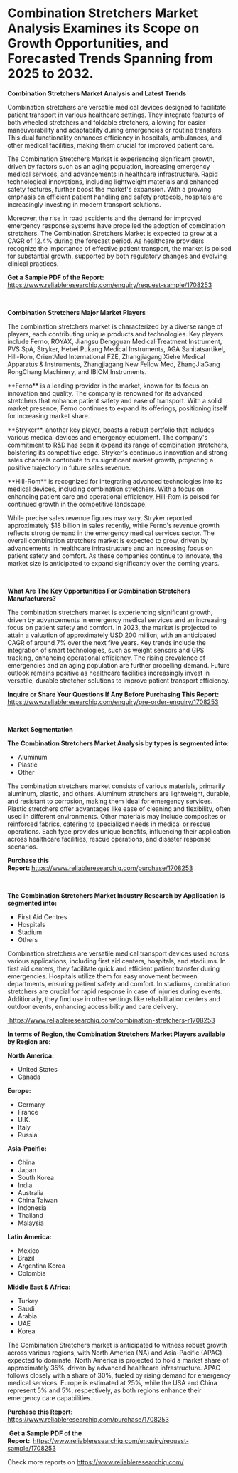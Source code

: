 <p><h1>Combination Stretchers Market Analysis Examines its Scope on Growth Opportunities, and Forecasted Trends Spanning from 2025 to 2032.</h1></p><p><strong>Combination Stretchers Market Analysis and Latest Trends</strong></p>
<p><p>Combination stretchers are versatile medical devices designed to facilitate patient transport in various healthcare settings. They integrate features of both wheeled stretchers and foldable stretchers, allowing for easier maneuverability and adaptability during emergencies or routine transfers. This dual functionality enhances efficiency in hospitals, ambulances, and other medical facilities, making them crucial for improved patient care.</p><p>The Combination Stretchers Market is experiencing significant growth, driven by factors such as an aging population, increasing emergency medical services, and advancements in healthcare infrastructure. Rapid technological innovations, including lightweight materials and enhanced safety features, further boost the market's expansion. With a growing emphasis on efficient patient handling and safety protocols, hospitals are increasingly investing in modern transport solutions.</p><p>Moreover, the rise in road accidents and the demand for improved emergency response systems have propelled the adoption of combination stretchers. The Combination Stretchers Market is expected to grow at a CAGR of 12.4% during the forecast period. As healthcare providers recognize the importance of effective patient transport, the market is poised for substantial growth, supported by both regulatory changes and evolving clinical practices.</p></p>
<p><strong>Get a Sample PDF of the Report:&nbsp;</strong> <a href="https://www.reliableresearchiq.com/enquiry/request-sample/1708253?utm_campaign=3130&utm_medium=2&utm_source=Github&utm_content=ia&utm_term=25032025&utm_id=combination-stretchers">https://www.reliableresearchiq.com/enquiry/request-sample/1708253</a></p>
<p>&nbsp;</p>
<p><strong>Combination Stretchers Major Market Players</strong></p>
<p><p>The combination stretchers market is characterized by a diverse range of players, each contributing unique products and technologies. Key players include Ferno, ROYAX, Jiangsu Dengguan Medical Treatment Instrument, PVS SpA, Stryker, Hebei Pukang Medical Instruments, AGA Sanitatsartikel, Hill-Rom, OrientMed International FZE, Zhangjiagang Xiehe Medical Apparatus & Instruments, Zhangjiagang New Fellow Med, ZhangJiaGang RongChang Machinery, and IBIOM Instruments.</p><p>**Ferno** is a leading provider in the market, known for its focus on innovation and quality. The company is renowned for its advanced stretchers that enhance patient safety and ease of transport. With a solid market presence, Ferno continues to expand its offerings, positioning itself for increasing market share.</p><p>**Stryker**, another key player, boasts a robust portfolio that includes various medical devices and emergency equipment. The company's commitment to R&D has seen it expand its range of combination stretchers, bolstering its competitive edge. Stryker's continuous innovation and strong sales channels contribute to its significant market growth, projecting a positive trajectory in future sales revenue.</p><p>**Hill-Rom** is recognized for integrating advanced technologies into its medical devices, including combination stretchers. With a focus on enhancing patient care and operational efficiency, Hill-Rom is poised for continued growth in the competitive landscape.</p><p>While precise sales revenue figures may vary, Stryker reported approximately $18 billion in sales recently, while Ferno's revenue growth reflects strong demand in the emergency medical services sector. The overall combination stretchers market is expected to grow, driven by advancements in healthcare infrastructure and an increasing focus on patient safety and comfort. As these companies continue to innovate, the market size is anticipated to expand significantly over the coming years.</p></p>
<p>&nbsp;</p>
<p><strong>What Are The Key Opportunities For Combination Stretchers Manufacturers?</strong></p>
<p><p>The combination stretchers market is experiencing significant growth, driven by advancements in emergency medical services and an increasing focus on patient safety and comfort. In 2023, the market is projected to attain a valuation of approximately USD 200 million, with an anticipated CAGR of around 7% over the next five years. Key trends include the integration of smart technologies, such as weight sensors and GPS tracking, enhancing operational efficiency. The rising prevalence of emergencies and an aging population are further propelling demand. Future outlook remains positive as healthcare facilities increasingly invest in versatile, durable stretcher solutions to improve patient transport efficiency.</p></p>
<p><strong>Inquire or Share Your Questions If Any Before Purchasing This Report:</strong> <a href="https://www.reliableresearchiq.com/enquiry/pre-order-enquiry/1708253?utm_campaign=3130&utm_medium=2&utm_source=Github&utm_content=ia&utm_term=25032025&utm_id=combination-stretchers">https://www.reliableresearchiq.com/enquiry/pre-order-enquiry/1708253</a></p>
<p>&nbsp;</p>
<p><strong>Market Segmentation</strong></p>
<p><strong>The Combination Stretchers Market Analysis by types is segmented into:</strong></p>
<p><ul><li>Aluminum</li><li>Plastic</li><li>Other</li></ul></p>
<p><p>The combination stretchers market consists of various materials, primarily aluminum, plastic, and others. Aluminum stretchers are lightweight, durable, and resistant to corrosion, making them ideal for emergency services. Plastic stretchers offer advantages like ease of cleaning and flexibility, often used in different environments. Other materials may include composites or reinforced fabrics, catering to specialized needs in medical or rescue operations. Each type provides unique benefits, influencing their application across healthcare facilities, rescue operations, and disaster response scenarios.</p></p>
<p><strong>Purchase this Report:&nbsp;</strong><a href="https://www.reliableresearchiq.com/purchase/1708253?utm_campaign=3130&utm_medium=2&utm_source=Github&utm_content=ia&utm_term=25032025&utm_id=combination-stretchers">https://www.reliableresearchiq.com/purchase/1708253</a></p>
<p>&nbsp;</p>
<p><strong>The Combination Stretchers Market Industry Research by Application is segmented into:</strong></p>
<p><ul><li>First Aid Centres</li><li>Hospitals</li><li>Stadium</li><li>Others</li></ul></p>
<p><p>Combination stretchers are versatile medical transport devices used across various applications, including first aid centers, hospitals, and stadiums. In first aid centers, they facilitate quick and efficient patient transfer during emergencies. Hospitals utilize them for easy movement between departments, ensuring patient safety and comfort. In stadiums, combination stretchers are crucial for rapid response in case of injuries during events. Additionally, they find use in other settings like rehabilitation centers and outdoor events, enhancing accessibility and care delivery.</p></p>
<p><a href="https://www.reliableresearchiq.com/combination-stretchers-r1708253?utm_campaign=3130&utm_medium=2&utm_source=Github&utm_content=ia&utm_term=25032025&utm_id=combination-stretchers">&nbsp;https://www.reliableresearchiq.com/combination-stretchers-r1708253</a></p>
<p><strong>In terms of Region, the Combination Stretchers Market Players available by Region are:</strong></p>
<p>
    <p> <strong> North America: </strong>
        <ul>
            <li>United States</li>
            <li>Canada</li>
        </ul>
        </p> 
    <p> <strong> Europe: </strong>
        <ul>
            <li>Germany</li>
            <li>France</li>
            <li>U.K.</li>
            <li>Italy</li>
            <li>Russia</li>
        </ul>
        </p> 
    <p> <strong> Asia-Pacific: </strong>
        <ul>
            <li>China</li>
            <li>Japan</li>
            <li>South Korea</li>
            <li>India</li>
            <li>Australia</li>
            <li>China Taiwan</li>
            <li>Indonesia</li>
            <li>Thailand</li>
            <li>Malaysia</li>
        </ul>
        </p> 
    <p> <strong> Latin America: </strong>
        <ul>
            <li>Mexico</li>
            <li>Brazil</li>
            <li>Argentina Korea</li>
            <li>Colombia</li>
        </ul>
        </p> 
    <p> <strong> Middle East & Africa: </strong>
        <ul>
            <li>Turkey</li>
            <li>Saudi</li>
            <li>Arabia</li>
            <li>UAE</li>
            <li>Korea</li>
        </ul>
    </p>
    </p>
<p><p>The Combination Stretchers market is anticipated to witness robust growth across various regions, with North America (NA) and Asia-Pacific (APAC) expected to dominate. North America is projected to hold a market share of approximately 35%, driven by advanced healthcare infrastructure. APAC follows closely with a share of 30%, fueled by rising demand for emergency medical services. Europe is estimated at 25%, while the USA and China represent 5% and 5%, respectively, as both regions enhance their emergency care capabilities.</p></p>
<p><strong>Purchase this Report: </strong><a href="https://www.reliableresearchiq.com/purchase/1708253?utm_campaign=3130&utm_medium=2&utm_source=Github&utm_content=ia&utm_term=25032025&utm_id=combination-stretchers">https://www.reliableresearchiq.com/purchase/1708253</a></p>
<p>&nbsp;<strong>Get a Sample PDF of the Report:&nbsp;&nbsp;</strong><a href="https://www.reliableresearchiq.com/enquiry/request-sample/1708253?utm_campaign=3130&utm_medium=2&utm_source=Github&utm_content=ia&utm_term=25032025&utm_id=combination-stretchers">https://www.reliableresearchiq.com/enquiry/request-sample/1708253</a></p>
<p><strong></strong></p>
<p>Check more reports on <a href="https://www.reliableresearchiq.com/?utm_campaign=3130&utm_medium=2&utm_source=Github&utm_content=ia&utm_term=25032025&utm_id=combination-stretchers">https://www.reliableresearchiq.com/</a></p>